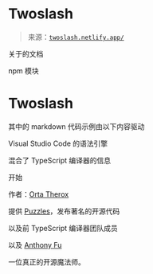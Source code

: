 <!--yml

category: 未分类

日期：2024-05-27 15:07:56

-->

# Twoslash

> 来源：[`twoslash.netlify.app/`](https://twoslash.netlify.app/)

关于的文档

npm 模块

# Twoslash

其中的 markdown 代码示例由以下内容驱动

Visual Studio Code 的语法引擎

混合了 TypeScript 编译器的信息

开始

作者：[Orta Therox](https://orta.io)

提供 [Puzzles](https://puzzmo.com/)，发布著名的开源代码

以及前 TypeScript 编译器团队成员

以及 [Anthony Fu](https://antfu.me)

一位真正的开源魔法师。
